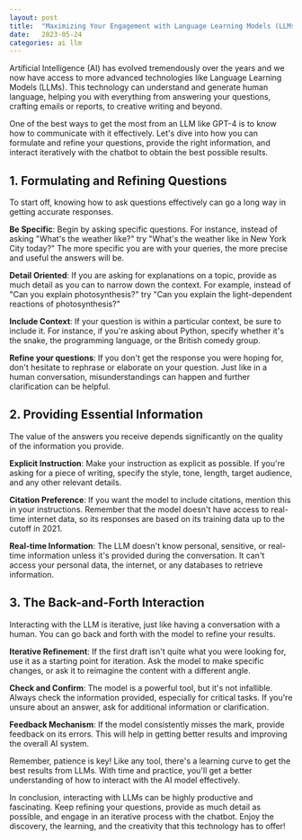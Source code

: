 ```yaml
---
layout: post
title:  "Maximizing Your Engagement with Language Learning Models (LLMs): A Comprehensive Guide"
date:   2023-05-24
categories: ai llm
---
```


Artificial Intelligence (AI) has evolved tremendously over the years and we now have access to more advanced technologies like Language Learning Models (LLMs). This technology can understand and generate human language, helping you with everything from answering your questions, crafting emails or reports, to creative writing and beyond.

One of the best ways to get the most from an LLM like GPT-4 is to know how to communicate with it effectively. Let's dive into how you can formulate and refine your questions, provide the right information, and interact iteratively with the chatbot to obtain the best possible results.

## 1. Formulating and Refining Questions

To start off, knowing how to ask questions effectively can go a long way in getting accurate responses.

**Be Specific**: Begin by asking specific questions. For instance, instead of asking "What's the weather like?" try "What's the weather like in New York City today?" The more specific you are with your queries, the more precise and useful the answers will be.

**Detail Oriented**: If you are asking for explanations on a topic, provide as much detail as you can to narrow down the context. For example, instead of "Can you explain photosynthesis?" try "Can you explain the light-dependent reactions of photosynthesis?"

**Include Context**: If your question is within a particular context, be sure to include it. For instance, if you're asking about Python, specify whether it's the snake, the programming language, or the British comedy group.

**Refine your questions**: If you don't get the response you were hoping for, don't hesitate to rephrase or elaborate on your question. Just like in a human conversation, misunderstandings can happen and further clarification can be helpful.

## 2. Providing Essential Information

The value of the answers you receive depends significantly on the quality of the information you provide.

**Explicit Instruction**: Make your instruction as explicit as possible. If you're asking for a piece of writing, specify the style, tone, length, target audience, and any other relevant details.

**Citation Preference**: If you want the model to include citations, mention this in your instructions. Remember that the model doesn't have access to real-time internet data, so its responses are based on its training data up to the cutoff in 2021.

**Real-time Information**: The LLM doesn't know personal, sensitive, or real-time information unless it's provided during the conversation. It can't access your personal data, the internet, or any databases to retrieve information.

## 3. The Back-and-Forth Interaction

Interacting with the LLM is iterative, just like having a conversation with a human. You can go back and forth with the model to refine your results.

**Iterative Refinement**: If the first draft isn't quite what you were looking for, use it as a starting point for iteration. Ask the model to make specific changes, or ask it to reimagine the content with a different angle.

**Check and Confirm**: The model is a powerful tool, but it's not infallible. Always check the information provided, especially for critical tasks. If you're unsure about an answer, ask for additional information or clarification.

**Feedback Mechanism**: If the model consistently misses the mark, provide feedback on its errors. This will help in getting better results and improving the overall AI system.

Remember, patience is key! Like any tool, there's a learning curve to get the best results from LLMs. With time and practice, you'll get a better understanding of how to interact with the AI model effectively.

In conclusion, interacting with LLMs can be highly productive and fascinating. Keep refining your questions, provide as much detail as possible, and engage in an iterative process with the chatbot. Enjoy the discovery, the learning, and the creativity that this technology has to offer!